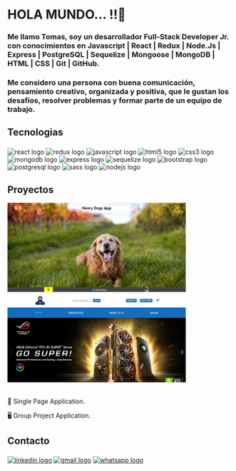 #
<h1 align="left">HOLA MUNDO... !!👋</h1>

### Me llamo Tomas, soy un desarrollador Full-Stack Developer Jr. con conocimientos en Javascript | React | Redux | Node.Js | Express | PostgreSQL | Sequelize | Mongoose | MongoDB | HTML | CSS | Git | GitHub.
### Me considero una persona con buena comunicación, pensamiento creativo, organizada y positiva, que le gustan los desafíos, resolver problemas y formar parte de un equipo de trabajo. 

###

<h2 align="left">Tecnologias</h2>

###

<div align="left">
  <img src="https://cdn.jsdelivr.net/gh/devicons/devicon/icons/react/react-original.svg" height="40" width="52" alt="react logo"  />
  <img src="https://cdn.jsdelivr.net/gh/devicons/devicon/icons/redux/redux-original.svg" height="40" width="52" alt="redux logo"  />
  <img src="https://cdn.jsdelivr.net/gh/devicons/devicon/icons/javascript/javascript-original.svg" height="40" width="52" alt="javascript logo"  />
  <img src="https://cdn.jsdelivr.net/gh/devicons/devicon/icons/html5/html5-original.svg" height="40" width="52" alt="html5 logo"  />
  <img src="https://cdn.jsdelivr.net/gh/devicons/devicon/icons/css3/css3-original.svg" height="40" width="52" alt="css3 logo"  />
  <img src="https://cdn.jsdelivr.net/gh/devicons/devicon/icons/mongodb/mongodb-original.svg" height="40" width="52" alt="mongodb logo"  />
  <img src="https://cdn.jsdelivr.net/gh/devicons/devicon/icons/express/express-original.svg" height="40" width="52" alt="express logo"  />
  <img src="https://cdn.jsdelivr.net/gh/devicons/devicon/icons/sequelize/sequelize-original.svg" height="40" width="52" alt="sequelize logo"  />
  <img src="https://cdn.jsdelivr.net/gh/devicons/devicon/icons/bootstrap/bootstrap-original.svg" height="40" width="52" alt="bootstrap logo"  />
  <img src="https://cdn.jsdelivr.net/gh/devicons/devicon/icons/postgresql/postgresql-original.svg" height="40" width="52" alt="postgresql logo"  />
  <img src="https://cdn.jsdelivr.net/gh/devicons/devicon/icons/sass/sass-original.svg" height="40" width="52" alt="sass logo"  />
  <img src="https://cdn.jsdelivr.net/gh/devicons/devicon/icons/nodejs/nodejs-original.svg" height="40" width="52" alt="nodejs logo"  />
</div>

###

###

<h2 align="left">Proyectos</h2>
<div align="left">
    <a href="https://pi-dogs-main-pearl.vercel.app/" rel="noopener noreferrer" target="_blank"><img  src=https://github.com/Tdibacco17/Tdibacco17/blob/main/PiDogs.jpg alt="background" width="400px" height="200px"/></a>
    <a href="https://gamehub-chi.vercel.app/" rel="noopener noreferrer" target="_blank"><img src=https://github.com/Tdibacco17/Tdibacco17/blob/main/ecommerce.jpg alt="background" width="400px" height="200px"/></a></br></br>
  <p>🐶 Single Page Application.</p><p>🖥️ Group Project Application.</p>
</div>

###

<h2 align="left">Contacto</h2>

###

<div align="left">
  <a href="https://www.linkedin.com/in/tomas-di-bacco-20a7a7240/" rel="noopener noreferrer" target="_blank"><img src="https://raw.githubusercontent.com/maurodesouza/profile-readme-generator/master/src/assets/icons/social/linkedin/default.svg" width="52" height="40" alt="linkedin logo"  /></a>
   <a href="mailto:tomasdibacco@gmail.com" rel="noopener noreferrer" target="_blank"><img src="https://raw.githubusercontent.com/maurodesouza/profile-readme-generator/master/src/assets/icons/social/gmail/default.svg" width="52" height="40" alt="gmail logo"  /></a>
  <a href="https://wa.me/541166637192" rel="noopener noreferrer" target="_blank"><img src="https://raw.githubusercontent.com/maurodesouza/profile-readme-generator/master/src/assets/icons/social/whatsapp/default.svg" width="52" height="40" alt="whatsapp logo"  /></a>
</div>

###
